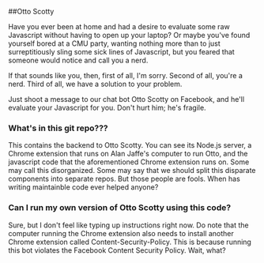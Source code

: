 ##Otto Scotty

Have you ever been at home and had a desire to evaluate some raw Javascript
without having to open up your laptop? Or maybe you've found yourself bored at a
CMU party, wanting nothing more than to just surreptitiously sling some sick
lines of Javascript, but you feared that someone would notice and call you a
nerd.

If that sounds like you, then, first of all, I'm sorry. Second of all, you're a
nerd. Third of all, we have a solution to your problem.

Just shoot a message to our chat bot Otto Scotty on Facebook, and he'll evaluate
your Javascript for you. Don't hurt him; he's fragile.

### What's in this git repo???
This contains the backend to Otto Scotty. You can see its Node.js server, a
Chrome extension that runs on Alan Jaffe's computer to run Otto, and the
javascript code that the aforementioned Chrome extension runs on. Some may call
this disorganized. Some may say that we should split this disparate components
into separate repos. But those people are fools. When has writing maintainble
code ever helped anyone?

### Can I run my own version of Otto Scotty using this code?
Sure, but I don't feel like typing up instructions right now. Do note that the
computer running the Chrome extension also needs to install another Chrome
extension called Content-Security-Policy. This is because running this bot
violates the Facebook Content Security Policy. Wait, what?
